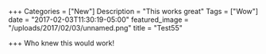 +++
Categories = ["New"]
Description = "This works great"
Tags = ["Wow"]
date = "2017-02-03T11:30:19-05:00"
featured_image = "/uploads/2017/02/03/unnamed.png"
title = "Test55"

+++
Who knew this would work!